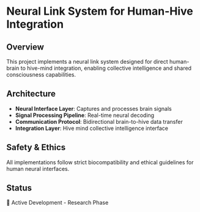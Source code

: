 # Neural Link System for Human-Hive Integration

## Overview
This project implements a neural link system designed for direct human-brain to hive-mind integration, enabling collective intelligence and shared consciousness capabilities.

## Architecture
- **Neural Interface Layer**: Captures and processes brain signals
- **Signal Processing Pipeline**: Real-time neural decoding
- **Communication Protocol**: Bidirectional brain-to-hive data transfer
- **Integration Layer**: Hive mind collective intelligence interface

## Safety & Ethics
All implementations follow strict biocompatibility and ethical guidelines for human neural interfaces.

## Status
🔄 Active Development - Research Phase